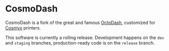 # CosmoDash

CosmoDash is a fork of the great and famous [OctoDash](https://unchartedbull.github.io/OctoDash/index.html), customized for [Cosmyx](https://www.cosmyx3d.com/) printers.

This software is currently a rolling release. Development happens on the `dev` and `staging` branches, production-ready code is on the `release` branch.
